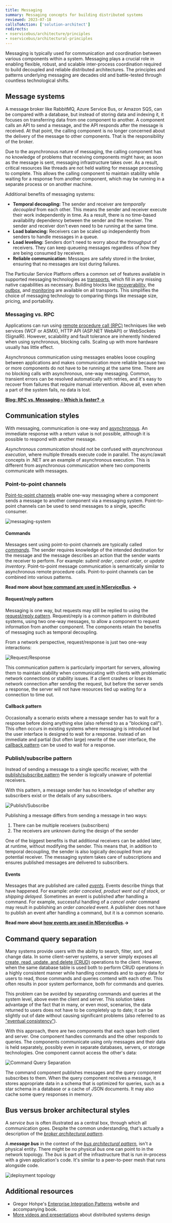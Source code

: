 ```yaml
---
title: Messaging
summary: Messaging concepts for building distributed systems
reviewed: 2023-07-18
callsToAction: ['solution-architect']
redirects:
- nservicebus/architecture/principles
- nservicebus/architectural-principles
---
```


Messaging is typically used for communication and coordination between various components within a system. Messaging plays a crucial role in enabling flexible, robust, and scalable inter-process coordination required to build decoupled and reliable distributed architectures. The principles and patterns underlying messaging are decades old and battle-tested through countless technological shifts.

## Message systems

A message broker like RabbitMQ, Azure Service Bus, or Amazon SQS, can be compared with a database, but instead of storing data and indexing it, it focuses on transferring data from one component to another. A component calls an API to send a message, and the API responds after the message is received. At that point, the calling component is no longer concerned about the delivery of the message to other components. That is the responsibility of the broker.

Due to the asynchronous nature of messaging, the calling component has no knowledge of problems that receiving components might have; as soon as the message is sent, messaging infrastructure takes over. As a result, critical resources like threads are not held waiting for message processing to complete. This allows the calling component to maintain stability while waiting for a response from another component, which may be running in a separate process or on another machine.

Additional benefits of messaging systems:

- **Temporal decoupling:** The sender and receiver are _temporally decoupled_ from each other. This means the sender and receiver execute their work independently in time. As a result, there is no time-based availability dependency between the sender and the receiver. The sender and receiver don't even need to be running at the same time.
- **Load balancing:** Receivers can be scaled up independently from senders to handle messages in a queue.
- **Load leveling:** Senders don't need to worry about the throughput of receivers. They can keep queueing messages regardless of how they are being consumed by receivers.
- **Reliable communication:** Messages are safely stored in the broker, ensuring that no messages are lost during failures.

The Particular Service Platform offers a common set of features available in supported messaging technologies as [transports](/transports), which fill in any missing native capabilities as necessary. Building blocks like [recoverability](/architecture/recoverability.md), the [outbox](/architecture/consistency.md#transactions-outbox-pattern), and [monitoring](/monitoring/) are available on all transports. This simplifies the choice of messaging technology to comparing things like message size, pricing, and portability.

### Messaging vs. RPC

Applications can run using [remote procedure call (RPC)](https://en.wikipedia.org/wiki/Remote_procedure_call) techniques like web services (WCF or ASMX), HTTP API (ASP.NET WebAPI) or WebSockets (SignalR). However, scalability and fault tolerance are inherently hindered when using synchronous, blocking calls. Scaling up with more hardware usually has little effect.

Asynchronous communication using messages enables loose coupling between applications and makes communication more reliable because two or more components do not have to be running at the same time. There are no blocking calls with asynchronous, one-way messaging. Common, transient errors can be resolved automatically with retries, and it's easy to recover from failures that require manual intervention. Above all, even when a part of the system fails, no data is lost.

[**Blog: RPC vs. Messaging – Which is faster? →**](https://particular.net/blog/rpc-vs-messaging-which-is-faster)

## Communication styles

With messaging, communication is one-way and [asynchronous](https://en.wikipedia.org/wiki/Asynchronous_method_invocation). An immediate response with a return value is not possible, although it is possible to respond with another message.

_Asynchronous communication_ should not be confused with _asynchronous execution_, where multiple threads execute code in parallel. The async/await concepts in .NET are an example of asynchronous execution. This is different from asynchronous communication where two components communicate with messages.

### Point-to-point channels

[Point-to-point channels](https://www.enterpriseintegrationpatterns.com/patterns/messaging/PointToPointChannel.html) enable one-way messaging where a component sends a message to another component via a messaging system. Point-to-point channels can be used to send messages to a single, specific consumer.

![messaging-system](/architecture/message-system-one-way.png)

#### Commands

Messages sent using point-to-point channels are typically called [_commands_](/nservicebus/messaging/messages-events-commands.md). The sender requires knowledge of the intended destination for the message and the message describes an action that the sender wants the receiver to perform. For example: _submit order_, _cancel order_, or _update inventory_. Point-to-point message communication is semantically similar to asynchronous remote procedure calls. Point-to-point channels can be combined into various patterns.

**Read more about [how command are used in NServiceBus](/nservicebus/messaging/messages-events-commands.md). →**

#### Request/reply pattern

Messaging is one way, but requests may still be replied to using the [request/reply pattern](/nservicebus/messaging/reply-to-a-message.md). Request/reply is a common pattern in distributed systems, using two one-way messages, to allow a component to request information from another component. The components retain the benefits of messaging such as temporal decoupling.

From a network perspective, request/response is just two one-way interactions:

![Request/Response](/architecture/request-reply.png)

This communication pattern is particularly important for servers, allowing them to maintain stability when communicating with clients with problematic network connections or stability issues. If a client crashes or loses its network connection after sending the request, but before the server sends a response, the server will not have resources tied up waiting for a connection to time out.

#### Callback pattern

Occasionally a scenario exists where a message sender has to wait for a response before doing anything else (also referred to as a "blocking call"). This often occurs in existing systems where messaging is introduced but the user interface is designed to wait for a response. Instead of an immediate and partial (but often large) rewrite of the user interface, the [callback pattern](/nservicebus/messaging/callbacks.md) can be used to wait for a response.

### Publish/subscribe pattern

Instead of sending a message to a single specific receiver, with the [publish/subscribe pattern](/nservicebus/messaging/publish-subscribe) the sender is logically unaware of potential receivers.

With this pattern, a message sender has no knowledge of whether any subscribers exist or the details of any subscribers.

![Publish/Subscribe](/architecture/publish-subscribe.png)

Publishing a message differs from sending a message in two ways:

1. There can be multiple receivers (subscribers)
2. The receivers are unknown during the design of the sender

One of the biggest benefits is that additional receivers can be added later, at runtime, without modifying the sender. This means that, in addition to temporal decoupling, the sender is also logically decoupled from any potential receiver. The messaging system takes care of subscriptions and ensures published messages are delivered to subscribers.

#### Events

Messages that are published are called [_events_](/nservicebus/messaging/messages-events-commands.md). Events describe things that have happened. For example: _order canceled_, _product went out of stock_, or _shipping delayed_. Sometimes an event is published after handling a command. For example, successful handling of a _cancel order_ command may result in publishing an _order canceled_ event. A publisher does not have to publish an event after handling a command, but it is a common scenario.

**Read more about [how events are used in NServiceBus](/nservicebus/messaging/messages-events-commands.md).→**

## Command query separation

Many systems provide users with the ability to search, filter, sort, and change data. In some client-server systems, a server simply exposes all [create, read, update, and delete (CRUD)](https://en.wikipedia.org/wiki/Create,_read,_update_and_delete) operations to the client. However, when the same database table is used both to perform CRUD operations in a highly consistent manner while handling commands and to query data for users to read, those commands and queries contend with each other. This often results in poor system performance, both for commands and queries.

This problem can be avoided by separating commands and queries at the system level, above even the client and server. This solution takes advantage of the fact that in many, or even most, scenarios, the data returned to users does not have to be completely up to date; it can be slightly out of date without causing significant problems (also referred to as ["eventual consistency"](https://en.wikipedia.org/wiki/Eventual_consistency)).

With this approach, there are two components that each span both client and server. One component handles commands and the other responds to queries. The components communicate using only messages and their data is held separately, possibly even in separate databases, servers, or storage technologies. One component cannot access the other's data:

![Command Query Separation](/architecture/cqs.png)

The command component publishes messages and the query component subscribes to them. When the query component receives a message, it stores appropriate data in a schema that is optimized for queries, such as a star schema in a database or a cache of JSON documents. It may also cache some query responses in memory.

## Bus versus broker architectural styles

A _service bus_ is often illustrated as a central box, through which all communication goes. Despite the common understanding, that's actually a description of the [_broker architectural pattern_](https://en.wikipedia.org/wiki/Broker_pattern).

A **_message bus_** in the context of the [_bus architectural pattern_](https://www.enterpriseintegrationpatterns.com/patterns/messaging/MessageBus.html), isn't a physical entity. There might be no physical _bus_ one can point to in the network topology. The _bus_ is part of the infrastructure that is run in-process with a given application's code. It's similar to a peer-to-peer mesh that runs alongside code.

![deployment topology](deployment-topology.jpg)

## Additional resources

- Gregor Hohpe's [Enterprise Integration Patterns](https://www.enterpriseintegrationpatterns.com/) website and accompanying book.
- [More videos and presentations](https://particular.net/videos) about distributed systems design
